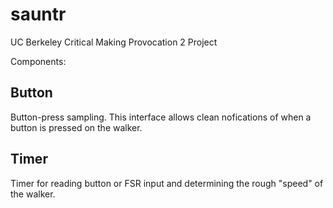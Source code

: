 # sauntr
UC Berkeley Critical Making Provocation 2 Project

Components:

## Button
Button-press sampling. This interface allows clean nofications of when a button is pressed on the walker.

## Timer
Timer for reading button or FSR input and determining the rough "speed" of the walker.

